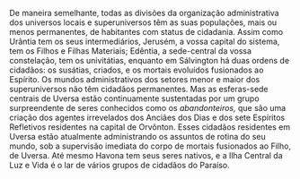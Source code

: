﻿De maneira semelhante, todas as divisões da organização administrativa dos universos locais e superuniversos têm as suas populações, mais ou menos permanentes, de habitantes com status de cidadania. Assim como Urântia tem os seus intermediários, Jerusém, a vossa capital do sistema, tem os Filhos e Filhas Materiais; Edêntia, a sede-central da vossa constelação, tem os univitátias, enquanto em Sálvington há duas ordens de cidadãos: os susátias, criados, e os mortais evoluídos fusionados ao Espírito. Os mundos administrativos dos setores menor e maior dos superuniversos não têm cidadãos permanentes. Mas as esferas-sede centrais de Uversa estão continuamente sustentadas por um grupo surpreendente de seres conhecidos como os <em>abandonteiros,</em> que são uma criação dos agentes irrevelados dos Anciães dos Dias e dos sete Espíritos Refletivos residentes na capital de Orvônton. Esses cidadãos residentes em Uversa estão atualmente administrando os assuntos de rotina do seu mundo, sob a supervisão imediata do corpo de mortais fusionados ao Filho, de Uversa. Até mesmo Havona tem seus seres nativos, e a Ilha Central da Luz e Vida é o lar de vários grupos de cidadãos do Paraíso.
